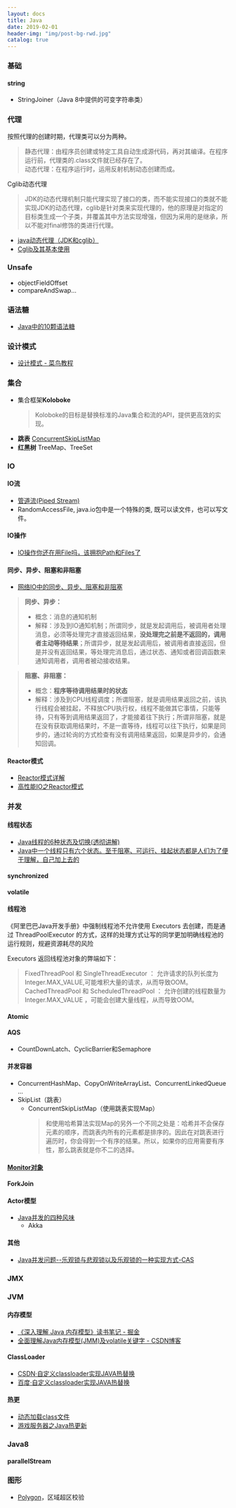```yaml
---
layout: docs
title: Java
date: 2019-02-01
header-img: "img/post-bg-rwd.jpg"
catalog: true
---
```


### 基础
#### string
- StringJoiner（Java 8中提供的可变字符串类）

### 代理
按照代理的创建时期，代理类可以分为两种。 
> 静态代理：由程序员创建或特定工具自动生成源代码，再对其编译。在程序运行前，代理类的.class文件就已经存在了。  
> 动态代理：在程序运行时，运用反射机制动态创建而成。 

Cglib动态代理 
> JDK的动态代理机制只能代理实现了接口的类，而不能实现接口的类就不能实现JDK的动态代理，cglib是针对类来实现代理的，他的原理是对指定的目标类生成一个子类，并覆盖其中方法实现增强，但因为采用的是继承，所以不能对final修饰的类进行代理。

- [java动态代理（JDK和cglib）](http://www.cnblogs.com/jqyp/archive/2010/08/20/1805041.html)
- [Cglib及其基本使用](https://www.cnblogs.com/xrq730/p/6661692.html)



### Unsafe
- objectFieldOffset
- compareAndSwap...



### 语法糖
- [Java中的10颗语法糖](https://www.cnblogs.com/duanxz/p/3916028.html)



### 设计模式
- [设计模式 - 菜鸟教程](http://www.runoob.com/design-pattern/design-pattern-tutorial.html)



### 集合
* 集合框架**Koloboke**  
	> Koloboke的目标是替换标准的Java集合和流的API，提供更高效的实现。
* **跳表** [ConcurrentSkipListMap](https://blog.csdn.net/sunxianghuang/article/details/52221913)
* **红黑树** TreeMap、TreeSet


### IO
#### IO流
* [管道流(Piped Stream)](https://www.cnblogs.com/skywang12345/p/io_04.html)
* RandomAccessFile, java.io包中是一个特殊的类, 既可以读文件，也可以写文件。

#### IO操作
* [IO操作你还在用File吗，该拥抱Path和Files了](https://www.sohu.com/a/132459571_654433)

#### 同步、异步、阻塞和非阻塞
* [网络IO中的同步、异步、阻塞和非阻塞](https://drugbean.club/2019/02/14/%E7%BD%91%E7%BB%9CIO%E4%B8%AD%E7%9A%84%E5%90%8C%E6%AD%A5-%E5%BC%82%E6%AD%A5-%E9%98%BB%E5%A1%9E%E5%92%8C%E9%9D%9E%E9%98%BB%E5%A1%9E/)

> **同步、异步：**  
> * 概念：消息的通知机制
> * 解释：涉及到IO通知机制；所谓同步，就是发起调用后，被调用者处理消息，必须等处理完才直接返回结果，**没处理完之前是不返回的，调用者主动等待结果**；所谓异步，就是发起调用后，被调用者直接返回，但是并没有返回结果，等处理完消息后，通过状态、通知或者回调函数来通知调用者，调用者被动接收结果。

> **阻塞、非阻塞：**  
> * 概念：**程序等待调用结果时的状态**
> * 解释：涉及到CPU线程调度；所谓阻塞，就是调用结果返回之前，该执行线程会被挂起，不释放CPU执行权，线程不能做其它事情，只能等待，只有等到调用结果返回了，才能接着往下执行；所谓非阻塞，就是在没有获取调用结果时，不是一直等待，线程可以往下执行，如果是同步的，通过轮询的方式检查有没有调用结果返回，如果是异步的，会通知回调。


#### Reactor模式
- [Reactor模式详解](https://www.cnblogs.com/winner-0715/p/8733787.html)
- [高性能IO之Reactor模式](https://www.cnblogs.com/doit8791/p/7461479.html)



### 并发
#### 线程状态
* [Java线程的6种状态及切换(透彻讲解)](https://blog.csdn.net/pange1991/article/details/53860651)
* [Java中一个线程只有六个状态。至于阻塞、可运行、挂起状态都是人们为了便于理解，自己加上去的](https://www.cnblogs.com/GooPolaris/p/8079490.html)
#### synchronized
#### volatile 
#### 线程池
《阿里巴巴Java开发手册》中强制线程池不允许使用 Executors 去创建，而是通过 ThreadPoolExecutor 的方式，这样的处理方式让写的同学更加明确线程池的运行规则，规避资源耗尽的风险

Executors 返回线程池对象的弊端如下：
> FixedThreadPool 和 SingleThreadExecutor ： 允许请求的队列长度为 Integer.MAX_VALUE,可能堆积大量的请求，从而导致OOM。  
> CachedThreadPool 和 ScheduledThreadPool ： 允许创建的线程数量为 Integer.MAX_VALUE ，可能会创建大量线程，从而导致OOM。  

#### Atomic
#### AQS
* CountDownLatch、CyclicBarrier和Semaphore

#### 并发容器
* ConcurrentHashMap、CopyOnWriteArrayList、ConcurrentLinkedQueue ...
* SkipList（跳表）
	* ConcurrentSkipListMap（使用跳表实现Map）  
		> 和使用哈希算法实现Map的另外一个不同之处是：哈希并不会保存元素的顺序，而跳表内所有的元素都是排序的。因此在对跳表进行遍历时，你会得到一个有序的结果。所以，如果你的应用需要有序性，那么跳表就是你不二的选择。

#### [Monitor对象](https://blog.csdn.net/super_x_man/article/details/81741073)

#### ForkJoin

#### Actor模型
* [Java并发的四种风味](http://www.importnew.com/14506.html) 
	- Akka

#### 其他
* [Java并发问题--乐观锁与悲观锁以及乐观锁的一种实现方式-CAS](http://www.cnblogs.com/qjjazry/p/6581568.html)


### JMX


### JVM
#### 内存模型
- [《深入理解 Java 内存模型》读书笔记 - 掘金](https://juejin.im/post/5a98c6a16fb9a028cd448965?utm_source=gold_browser_extension)
- [全面理解Java内存模型(JMM)及volatile关键字 - CSDN博客](http://blog.csdn.net/javazejian/article/details/72772461)

#### ClassLoader
- [CSDN·自定义classloader实现JAVA热替换](https://blog.csdn.net/puhaiyang/article/details/78165465)
- [百度·自定义classloader实现JAVA热替换](https://www.baidu.com/s?ie=utf8&oe=utf8&wd=自定义classloader实现JAVA热替换&tn=98010089_dg&ch=4)

#### 热更
- [动态加载class文件](https://zheng12tian.iteye.com/blog/1495037)
- [游戏服务器之Java热更新](https://www.cnblogs.com/wgslucky/p/9127681.html)


### Java8
#### parallelStream



### 图形
- [Polygon](https://segmentfault.com/a/1190000007736473)，区域超区校验
